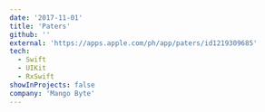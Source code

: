 ```yaml
---
date: '2017-11-01'
title: 'Paters'
github: ''
external: 'https://apps.apple.com/ph/app/paters/id1219309685'
tech:
  - Swift
  - UIKit
  - RxSwift
showInProjects: false
company: 'Mango Byte'
---
```

